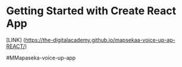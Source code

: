 # Getting Started with Create React App

[LINK] (https://the-digitalacademy.github.io/mapsekaa-voice-up-ap-REACT/)

#MMapaseka-voice-up-app
